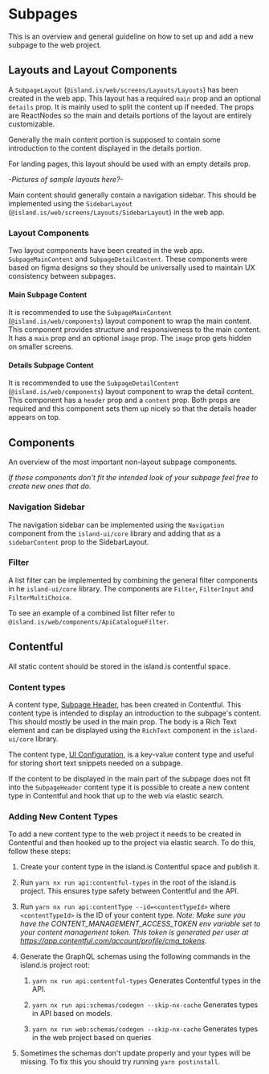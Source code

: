 # Subpages

This is an overview and general guideline on how to set up and add a new subpage
to the web project.

## Layouts and Layout Components

A `SubpageLayout` (`@island.is/web/screens/Layouts/Layouts`) has been created in
the web app. This layout has a required `main` prop and an optional `details` 
prop. It is mainly used to split the content up if needed. The props are 
ReactNodes so the main and details portions of the layout are entirely 
customizable.

Generally the main content portion is supposed to contain some introduction to 
the content displayed in the details portion.

For landing pages, this layout should be used with an empty details prop.

_-Pictures of sample layouts here?-_

Main content should generally contain a navigation sidebar. This should be
implemented using the `SidebarLayout` (`@island.is/web/screens/Layouts/SidebarLayout`) 
in the web app.

### Layout Components

Two layout components have been created in the web app. `SubpageMainContent` and
`SubpageDetailContent`. These components were based on figma designs so they
should be universally used to maintain UX consistency between subpages.

#### Main Subpage Content

It is recommended to use the `SubpageMainContent` (`@island.is/web/components`)
layout component to wrap the main content. This component provides structure and
responsiveness to the main content. It has a `main` prop and an optional
`image` prop. The `image` prop gets hidden on smaller screens.

#### Details Subpage Content

It is recommended to use the `SubpageDetailContent` (`@island.is/web/components`)
layout component to wrap the detail content. This component has a `header` prop
and a `content` prop. Both props are required and this component sets them up
nicely so that the details header appears on top.

## Components

An overview of the most important non-layout subpage components.

_If these components don't fit the intended look of your subpage feel free to
create new ones that do._

### Navigation Sidebar

The navigation sidebar can be implemented using the `Navigation` component from
the `island-ui/core` library and adding that as a `sidebarContent` prop
to the SidebarLayout.

### Filter

A list filter can be implemented by combining the general filter components in 
he `island-ui/core` library. The components are `Filter`, `FilterInput` and 
`FilterMultiChoice`.

To see an example of a combined list filter refer to 
`@island.is/web/components/ApiCatalogueFilter`.

## Contentful

All static content should be stored in the island.is contentful space.

### Content types

A content type, [Subpage Header](https://app.contentful.com/spaces/8k0h54kbe6bj/content_types?searchTerm=Subpage%20Header),
has been created in Contentful. This content type is intended to display an
introduction to the subpage's content. This should mostly be used in the main
prop. The body is a Rich Text element and can be displayed using the `RichText`
component in the `island-ui/core` library.

The content type, [UI Configuration](https://app.contentful.com/spaces/8k0h54kbe6bj/content_types?searchTerm=UI%20configuration),
is a key-value content type and useful for storing short text snippets needed
on a subpage.

If the content to be displayed in the main part of the subpage does not fit into
the `SubpageHeader` content type it is possible to create a new content type in
Contentful and hook that up to the web via elastic search.

### Adding New Content Types

To add a new content type to the web project it needs to be created in
Contentful and then hooked up to the project via elastic search. To do this,
follow these steps:

1. Create your content type in the island.is Contentful space and publish it.

2. Run `yarn nx run api:contentful-types` in the root of the island.is project. This ensures type safety between Contentful and the API.

3. Run `yarn nx run api:contentType --id=<contentTypeId>` where `<contentTypeId>` is the ID of your content type. _Note: Make sure you have the CONTENT_MANAGEMENT_ACCESS_TOKEN env variable set to your content management token. This token is generated per user at https://app.contentful.com/account/profile/cma_tokens_.

4. Generate the GraphQL schemas using the following commands in the island.is project root:


    1. `yarn nx run api:contentful-types` Generates Contentful types in the API.

    2. `yarn nx run api:schemas/codegen --skip-nx-cache` Generates types in API based on models.

    3. `yarn nx run web:schemas/codegen --skip-nx-cache` Generates types in the web project based on queries

5. Sometimes the schemas don't update properly and your types will be missing. To fix this you should try running `yarn postinstall`.
